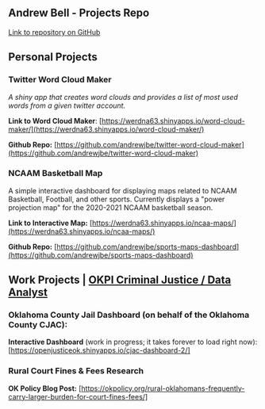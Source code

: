 ## Andrew Bell - Projects Repo

[Link to repository on GitHub](https://github.com/andrewjbe/github-pages/)

## Personal Projects

### Twitter Word Cloud Maker

*A shiny app that creates word clouds and provides a list of most used words from a given twitter account.*

**Link to Word Cloud Maker**: [https://werdna63.shinyapps.io/word-cloud-maker/](https://werdna63.shinyapps.io/word-cloud-maker/)

**Github Repo:** [https://github.com/andrewjbe/twitter-word-cloud-maker](https://github.com/andrewjbe/twitter-word-cloud-maker)

### NCAAM Basketball Map

A simple interactive dashboard for displaying maps related to NCAAM Basketball, Football, and other sports. Currently displays a "power projection map" for the 2020-2021 NCAAM basketball season.

**Link to Interactive Map:** [https://werdna63.shinyapps.io/ncaa-maps/](https://werdna63.shinyapps.io/ncaa-maps/)

**Github Repo:** [https://github.com/andrewjbe/sports-maps-dashboard](https://github.com/andrewjbe/sports-maps-dashboard)

## Work Projects | [OKPI Criminal Justice / Data Analyst](https://okpolicy.org/)

### Oklahoma County Jail Dashboard (on behalf of the Oklahoma County CJAC):

**Interactive Dashboard** (work in progress; it takes forever to load right now): [https://openjusticeok.shinyapps.io/cjac-dashboard-2/]

### Rural Court Fines & Fees Research

**OK Policy Blog Post:** [https://okpolicy.org/rural-oklahomans-frequently-carry-larger-burden-for-court-fines-fees/]
